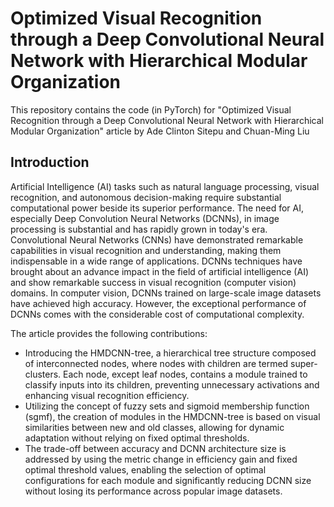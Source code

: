 # Optimized Visual Recognition through a Deep Convolutional Neural Network with Hierarchical Modular Organization
This repository contains the code (in PyTorch) for "Optimized Visual Recognition through a Deep Convolutional Neural Network with Hierarchical Modular Organization" article by Ade Clinton Sitepu and Chuan-Ming Liu

## Introduction
Artificial Intelligence (AI) tasks such as natural language processing, visual recognition, and autonomous decision-making require substantial computational power beside its superior performance. The need for AI, especially Deep Convolution Neural Networks (DCNNs), in image processing is substantial and has rapidly grown in today's era. Convolutional Neural Networks (CNNs) have demonstrated remarkable capabilities in visual recognition and understanding, making them indispensable in a wide range of applications. DCNNs techniques have brought about an advance impact in the field of artificial intelligence (AI) and show remarkable success in visual recognition (computer vision) domains. In computer vision, DCNNs trained on large-scale image datasets have achieved high accuracy. However, the exceptional performance of DCNNs comes with the considerable cost of computational complexity.

The article provides the following contributions:
<ul>
  <li>Introducing the HMDCNN-tree, a hierarchical tree structure composed of interconnected nodes, where nodes with children are termed super-clusters. Each node, except leaf nodes, contains a module trained to classify inputs into its children, preventing unnecessary activations and enhancing visual recognition efficiency.</li>
  <li>Utilizing the concept of fuzzy sets and sigmoid membership function (sgmf), the creation of modules in the HMDCNN-tree is based on visual similarities between new and old classes, allowing for dynamic adaptation without relying on fixed optimal thresholds.</li>
  <li>The trade-off between accuracy and DCNN architecture size is addressed by using the metric change in efficiency gain and fixed optimal threshold values, enabling the selection of optimal configurations for each module and significantly reducing DCNN size without losing its performance across popular image datasets.</li>
</ul>
